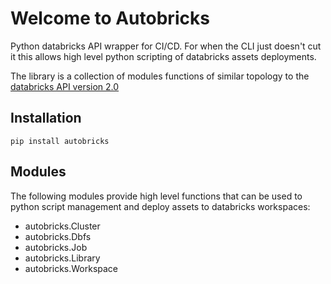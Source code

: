 # Welcome to Autobricks

Python databricks API wrapper for CI/CD. For when the CLI just doesn't cut it this allows high level python scripting of databricks assets deployments.

The library is a collection of modules functions of similar topology to the [databricks API version 2.0](https://docs.databricks.com/dev-tools/api/latest/index.html)

## Installation

`pip install autobricks`


## Modules

The following modules provide high level functions that can be used to python script management and deploy assets to databricks workspaces:

- autobricks.Cluster
- autobricks.Dbfs
- autobricks.Job
- autobricks.Library
- autobricks.Workspace

